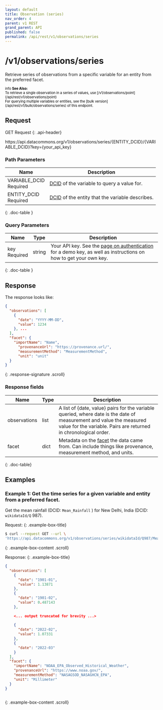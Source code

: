 ```yaml
---
layout: default
title: Observation (series)
nav_order: 4
parent: v1 REST
grand_parent: API
published: false
permalink: /api/rest/v1/observations/series
---
```

 
# /v1/observations/series

Retrieve series of observations from a specific variable for an entity from the preferred facet.
 
<div markdown="span" class="alert alert-warning" role="alert" style="color:black; font-size: 0.8em">
   <span class="material-icons md-16">info </span><b>See Also:</b><br />
   To retrieve a single observation in a series of values, use [/v1/observations/point](/api/rest/v1/observations/point) <br />For querying multiple variables or entities, see the [bulk version](/api/rest/v1/bulk/observations/series) of this endpoint.
</div>
 
## Request
GET Request
{: .api-header}

<div class="api-signature">
https://api.datacommons.org/v1/observations/series/{ENTITY_DCID}/{VARIABLE_DCID}?key={your_api_key}
</div>

<script src="/assets/js/syntax_highlighting.js"></script>
 

### Path Parameters

| Name                                                | Description                   |
| --------------------------------------------------- | ----------------------------- |
| VARIABLE_DCID <br /> <required-tag>Required</required-tag> | [DCID](/glossary.html#dcid) of the variable to query a value for. |
| ENTITY_DCID <br /> <required-tag>Required</required-tag> | [DCID](/glossary.html#dcid) of the entity that the variable describes. |
{: .doc-table }
 
### Query Parameters

| Name   | Type | Description  |
| -------| ---- | ------------ |
| key <br /> <required-tag>Required</required-tag>   | string | Your API key. See the [page on authentication](/api/rest/v1/getting_started#authentication) for a demo key, as well as instructions on how to get your own key. |
{: .doc-table }
 
## Response

The response looks like:
 

```json
{
  "observations": [
    {
      "date": "YYYY-MM-DD",
      "value": 1234
    }, ...
  ],
  "facet": {
    "importName": "Name",
      "provenanceUrl": "https://provenance.url/",
      "measurementMethod": "MeasurementMethod",
      "unit": "unit"
  }
}
```
{: .response-signature .scroll}

### Response fields

| Name     | Type   | Description                |
| -------- | ------ | -------------------------- |
| observations    | list | A list of {date, value} pairs for the variable queried, where date is the date of measurement and value the measured value for the variable. Pairs are returned in chronological order. |
| facet    | dict   | Metadata on the [facet](/glossary.html#facet) the data came from. Can include things like provenance, measurement method, and units. |
{: .doc-table}
 
## Examples

### Example 1: Get the time series for a given variable and entity from a preferred facet.

Get the mean rainfall (DCID: `Mean_Rainfall` ) for New Delhi, India (DCID: `wikidataId/Q` 987).
 
Request:
{: .example-box-title}

```bash
$ curl --request GET --url \
'https://api.datacommons.org/v1/observations/series/wikidataId/Q987/Mean_Rainfall?key=AIzaSyCnBLQK-ODEklqXc99yo7G8vKmoBYW_2wo'
```
{: .example-box-content .scroll}
 
Response:
{: .example-box-title}

```json
{
  "observations": [
    {
      "date": "1901-01",
      "value": 1.13871
    },
    {
      "date": "1901-02",
      "value": 0.487143
    },
      
    <... output truncated for brevity ...>
 
    {
      "date": "2022-02",
      "value": 1.07331
    },
    {
      "date": "2022-03"
    }
  ],
  "facet": {
    "importName": "NOAA_EPA_Observed_Historical_Weather",
    "provenanceUrl": "https://www.noaa.gov/",
    "measurementMethod": "NASAGSOD_NASAGHCN_EPA",
    "unit": "Millimeter"
  }
}
 
```
{: .example-box-content .scroll}
 
 
 
